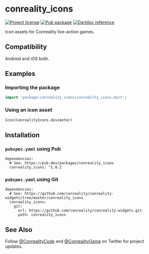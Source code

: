 conreality_icons
================

[![Project license](https://img.shields.io/badge/license-Public%20Domain-blue.svg)](https://unlicense.org)
[![Pub package](https://img.shields.io/pub/v/conreality_icons.svg)](https://pub.dev/packages/conreality_icons)
[![Dartdoc reference](https://img.shields.io/badge/dartdoc-reference-blue.svg)](https://pub.dev/documentation/conreality_icons/latest/)

Icon assets for Conreality live-action games.

Compatibility
-------------

Android and iOS both.

Examples
--------

### Importing the package

```dart
import 'package:conreality_icons/conreality_icons.dart';
```

### Using an icon asset

```dart
Icon(ConrealityIcons.dosimeter)
```

Installation
------------

### `pubspec.yaml` using Pub

    dependencies:
      # See: https://pub.dev/packages/conreality_icons
      conreality_icons: ^1.0.2

### `pubspec.yaml` using Git

    dependencies:
      # See: https://github.com/conreality/conreality-widgets/tree/master/conreality_icons
      conreality_icons:
        git:
          url: https://github.com/conreality/conreality-widgets.git
          path: conreality_icons

See Also
--------

Follow [@ConrealityCode](https://twitter.com/ConrealityCode) and
[@ConrealityGame](https://twitter.com/ConrealityGame) on Twitter for
project updates.

